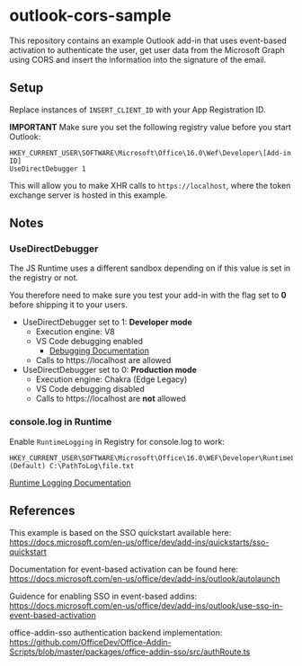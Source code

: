 # outlook-cors-sample

This repository contains an example Outlook add-in that uses event-based activation to authenticate the user, get user data from the Microsoft Graph using CORS and insert the information into the signature of the email.

## Setup

Replace instances of `INSERT_CLIENT_ID` with your App Registration ID.

**IMPORTANT** Make sure you set the following registry value before you start Outlook:

```
HKEY_CURRENT_USER\SOFTWARE\Microsoft\Office\16.0\Wef\Developer\[Add-in ID]
UseDirectDebugger 1
```

This will allow you to make XHR calls to `https://localhost`, where the token exchange server is hosted in this example.

## Notes

### UseDirectDebugger

The JS Runtime uses a different sandbox depending on if this value is set in the registry or not.

You therefore need to make sure you test your add-in with the flag set to **0** before shipping it to your users.

- UseDirectDebugger set to 1: **Developer mode**
  - Execution engine: V8
  - VS Code debugging enabled
    - [Debugging Documentation](https://docs.microsoft.com/en-us/office/dev/add-ins/outlook/debug-autolaunch)
  - Calls to https://localhost are allowed
- UseDirectDebugger set to 0: **Production mode**
  - Execution engine: Chakra (Edge Legacy)
  - VS Code debugging disabled
  - Calls to https://localhost are **not** allowed

### console.log in Runtime

Enable `RuntimeLogging` in Registry for console.log to work:

```
HKEY_CURRENT_USER\SOFTWARE\Microsoft\Office\16.0\WEF\Developer\RuntimeLogging
(Default) C:\PathToLog\file.txt
```

[Runtime Logging Documentation](https://docs.microsoft.com/en-us/office/dev/add-ins/testing/runtime-logging#runtime-logging-on-windows)

## References

This example is based on the SSO quickstart available here:<br>
https://docs.microsoft.com/en-us/office/dev/add-ins/quickstarts/sso-quickstart

Documentation for event-based activation can be found here:<br>
https://docs.microsoft.com/en-us/office/dev/add-ins/outlook/autolaunch

Guidence for enabling SSO in event-based addins:<br>
https://docs.microsoft.com/en-us/office/dev/add-ins/outlook/use-sso-in-event-based-activation

office-addin-sso authentication backend implementation:<br>
https://github.com/OfficeDev/Office-Addin-Scripts/blob/master/packages/office-addin-sso/src/authRoute.ts
